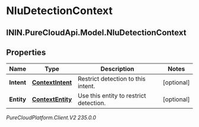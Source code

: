 # NluDetectionContext

## ININ.PureCloudApi.Model.NluDetectionContext

## Properties

|Name | Type | Description | Notes|
|------------ | ------------- | ------------- | -------------|
| **Intent** | [**ContextIntent**](ContextIntent) | Restrict detection to this intent. | [optional] |
| **Entity** | [**ContextEntity**](ContextEntity) | Use this entity to restrict detection. | [optional] |



_PureCloudPlatform.Client.V2 235.0.0_
